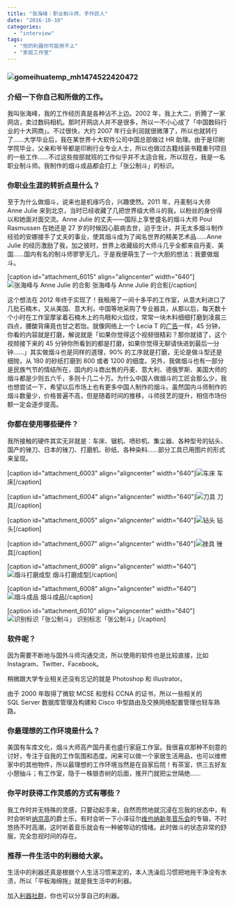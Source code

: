 ```yaml
---
title: "张海峰｜职业制斗师、手作匠人"
date: "2016-10-10"
categories: 
  - "interview"
tags: 
  - "他的利器你可能用不上"
  - "家庭工作室"
---
```


### ![gomeihuatemp_mh1474522420472](/images/30837-1790x1024.jpg)

### **介绍一下你自己和所做的工作。**

我叫张海峰，我的工作经历真是各种沾不上边。2002 年，我上大二，折腾了一家网店，卖过数码相机。那时开网店人并不是很多，所以一不小心成了「中国数码行业的十大网商」。不过很快，大约 2007 年行业利润就很微薄了，所以也就转行了……大学毕业后，我在某世界十大软件公司中国总部做过 HR 助理。由于是印刷学院毕业，父亲和爷爷都是印刷行业专业人士，所以也做过古籍线装书籍重刊项目的一些工作……不过这些按部就班的工作似乎并不太适合我，所以现在，我是一名职业制斗师。我制作的烟斗成品都会打上「张公制斗」的标识。

### **你职业生涯的转折点是什么？**

至于为什么做烟斗，说来也是机缘巧合，兴趣使然。2011 年，丹麦制斗大师 Anne Julie 来到北京，当时已经收藏了几把世界级大师斗的我，以粉丝的身份得以和她面对面交流。Anne Julie 的丈夫——国际上享誉盛名的烟斗大师 Poul Rasmussen 在她还是 27 岁的时候因心脏病去世，迫于生计，并无太多烟斗制作经验的安娜接手了丈夫的事业，使其烟斗成为了闻名世界的精美艺术品……Anne Julie 的经历激励了我，加之彼时，世界上收藏级的大师斗几乎全都来自丹麦、美国……国内有名的制斗师寥寥无几，于是我便萌生了一个大胆的想法：我要做烟斗。

\[caption id="attachment\_6015" align="aligncenter" width="640"\]![张海峰与 Anne Julie 的合影](/images/18090-1329x1024.jpg) 张海峰与 Anne Julie 的合影\[/caption\]

这个想法在 2012 年终于实现了！我租用了一间十多平的工作室，从意大利进口了几批石楠木，又从美国、意大利，中国等地采购了专业器具，从那以后，每天数十个小时在工作室摩挲着石楠木上的鸟眼和火焰纹，常常一块木料细细打磨到凌晨三四点，腰酸背痛竟也甘之若饴。就像网络上一个 Lecia T 的[广告](https://v.qq.com/x/page/g0129ntcj2d.html)一样，45 分钟，你看的内容就是打磨，解说就是「如果你觉得这个视频很精彩？那你就错了，这个视频接下来的 45 分钟你所看到的都是打磨，如果你觉得无聊请快进到最后一分钟……」其实做烟斗也是同样的道理，90% 的工序就是打磨，无论是做斗型还是细抛，从 180 的砂纸打磨到 800 或者 1200 的细度。另外，我做烟斗也有一部分是民族气节的情结所在，国内的斗商出售的丹麦、意大利、德俄罗斯、美国大师的烟斗都是少则五六千，多则十几二十万。为什么中国人做烟斗的工匠会那么少，我也想尝试一下，希望以后市场上也有更多中国人制作的烟斗。虽然国内斗师制作的烟斗数量少，价格普遍不高，但是随着时间的推移，斗师技艺的提升，相信市场份额一定会逐步提高。

### **你都在使用哪些硬件？**

我所接触的硬件其实无非就是：车床、锯机、喷砂机、集尘器、各种型号的钻头、国产的锉刀、日本的锉刀、打磨机、砂纸、各种染料……部分工具已用图片的形式来呈现。

\[caption id="attachment\_6003" align="aligncenter" width="640"\]![车床](/images/01522-1536x1024.jpg) 车床\[/caption\]

\[caption id="attachment\_6004" align="aligncenter" width="640"\]![刀具](/images/22522-1536x1024.jpg) 刀具\[/caption\]

\[caption id="attachment\_6005" align="aligncenter" width="640"\]![钻头](/images/93200-1536x1024.jpg) 钻头\[/caption\]

\[caption id="attachment\_6007" align="aligncenter" width="640"\]![挫具](/images/61389-1536x1024.jpg) 锉具\[/caption\]

\[caption id="attachment\_6009" align="aligncenter" width="640"\]![烟斗打磨成型](/images/02517-1536x1024.jpg) 烟斗打磨成型\[/caption\]

\[caption id="attachment\_6008" align="aligncenter" width="640"\]![烟斗成品](/images/97902-1820x1024.jpg) 烟斗成品\[/caption\]

\[caption id="attachment\_6010" align="aligncenter" width="640"\]![识别标识「张公制斗」](/images/76211-1024x1024.jpg) 识别标志「张公制斗」\[/caption\]

### 软件呢？

因为需要不断地与国外斗师沟通交流，所以使用的软件也是比较直接，比如 Instagram、Twitter、Facebook。

稍微跟大学专业相关还没有忘记的就是 Photoshop 和 illustrator。

由于 2000 年取得了微软 MCSE 和思科 CCNA 的证书，所以一些相关的 SQL Server 数据库管理及构建和 Cisco 中型路由及交换网络配置管理也轻车熟路。

### **你最理想的工作环境是什么？**

美国有车库文化，烟斗大师高产国丹麦也盛行家庭工作室。我很喜欢那种不刻意的讨好，专注于自我的工作氛围和态度。闲来可以做一个家居生活用品，也可以维修家中的其他物件，所以最理想的工作环境当然是在自家后院！有茶室，供三五好友小憩抽斗；有工作室，隐于一株银杏树的后面，推开门就把尘世隔绝……

### **你平时获得工作灵感的方式有哪些？**

我工作时并无特殊的灵感，只要动起手来，自然而然地就沉浸在忘我的状态中，有时会听听[纳京高](https://zh.wikipedia.org/wiki/%E7%B4%8D%C2%B7%E4%BA%AC%C2%B7%E9%AB%98%E7%88%BE)的爵士乐，有时会听一下小泽征尔[维也纳新年音乐会](https://zh.wikipedia.org/wiki/%E7%BB%B4%E4%B9%9F%E7%BA%B3%E6%96%B0%E5%B9%B4%E9%9F%B3%E4%B9%90%E4%BC%9A)的专辑，不时悠扬不时高潮，这时听着音乐就会有一种被带动的情绪。此时做斗的状态非常的舒服，完全忽视时间的存在。

### **推荐一件生活中的利器给大家。**

生活中的利器还真是根据个人生活习惯来定的，本人洗澡后习惯把地拖干净没有水渍，所以「平板海绵拖」就是我生活中的利器。

加入[利器社群](https://liqi.io/community/)，你也可以分享自己的利器。
